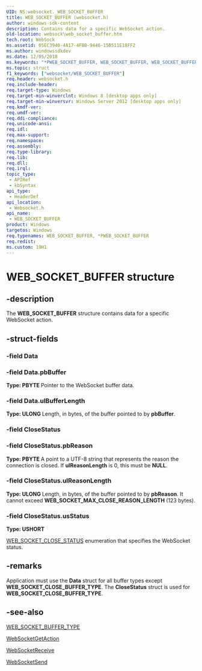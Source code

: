 ```yaml
---
UID: NS:websocket._WEB_SOCKET_BUFFER
title: WEB_SOCKET_BUFFER (websocket.h)
author: windows-sdk-content
description: Contains data for a specific WebSocket action.
old-location: websock\web_socket_buffer.htm
tech.root: WebSock
ms.assetid: 05EC3940-4A17-4FBB-9446-15B511E18FF2
ms.author: windowssdkdev
ms.date: 12/05/2018
ms.keywords: "*PWEB_SOCKET_BUFFER, WEB_SOCKET_BUFFER, WEB_SOCKET_BUFFER union [Websocket Protocol Component API], websock.web_socket_buffer, websocket/WEB_SOCKET_BUFFER"
ms.topic: struct
f1_keywords: ["websocket/WEB_SOCKET_BUFFER"]
req.header: websocket.h
req.include-header: 
req.target-type: Windows
req.target-min-winverclnt: Windows 8 [desktop apps only]
req.target-min-winversvr: Windows Server 2012 [desktop apps only]
req.kmdf-ver: 
req.umdf-ver: 
req.ddi-compliance: 
req.unicode-ansi: 
req.idl: 
req.max-support: 
req.namespace: 
req.assembly: 
req.type-library: 
req.lib: 
req.dll: 
req.irql: 
topic_type:
 - APIRef
 - kbSyntax
api_type:
 - HeaderDef
api_location:
 - Websocket.h
api_name:
 - WEB_SOCKET_BUFFER
product: Windows
targetos: Windows
req.typenames: WEB_SOCKET_BUFFER, *PWEB_SOCKET_BUFFER
req.redist: 
ms.custom: 19H1
---
```


# WEB_SOCKET_BUFFER structure


## -description


The <b>WEB_SOCKET_BUFFER</b> structure contains data for a specific WebSocket action.


## -struct-fields




### -field Data


### -field Data.pbBuffer

<b>Type: <b>PBYTE</b>
</b>
Pointer to the WebSocket buffer data.


### -field Data.ulBufferLength

<b>Type: <b>ULONG</b>
</b>
Length, in bytes, of the buffer pointed to by <b>pbBuffer</b>.


### -field CloseStatus


### -field CloseStatus.pbReason

<b>Type: <b>PBYTE</b>
</b>
A point to a UTF-8 string that represents the reason the connection is closed. If <b>ulReasonLength</b> is 0, this must be <b>NULL</b>.


### -field CloseStatus.ulReasonLength

<b>Type: <b>ULONG</b>
</b>
Length, in bytes, of the buffer pointed to by <b>pbReason</b>. It cannot exceed <b>WEB_SOCKET_MAX_CLOSE_REASON_LENGTH</b> (123 bytes).


### -field CloseStatus.usStatus

<b>Type: <b>USHORT</b>
</b>

<a href="https://docs.microsoft.com/windows/desktop/api/websocket/ne-websocket-_web_socket_close_status">WEB_SOCKET_CLOSE_STATUS</a> enumeration that specifies the WebSocket status.


## -remarks



Application must use the <b>Data</b> struct for all buffer types except <b>WEB_SOCKET_CLOSE_BUFFER_TYPE</b>. The <b>CloseStatus</b> struct is used for <b>WEB_SOCKET_CLOSE_BUFFER_TYPE</b>.




## -see-also




<a href="https://docs.microsoft.com/windows/desktop/api/websocket/ne-websocket-_web_socket_buffer_type">WEB_SOCKET_BUFFER_TYPE</a>



<a href="https://docs.microsoft.com/windows/desktop/api/websocket/nf-websocket-websocketgetaction">WebSocketGetAction</a>



<a href="https://docs.microsoft.com/windows/desktop/api/websocket/nf-websocket-websocketreceive">WebSocketReceive</a>



<a href="https://docs.microsoft.com/windows/desktop/api/websocket/nf-websocket-websocketsend">WebSocketSend</a>
 

 


